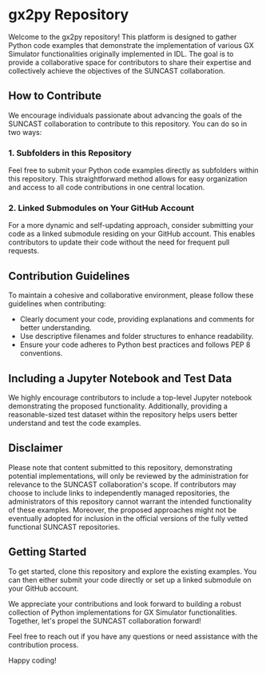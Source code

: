 # gx2py Repository

Welcome to the gx2py repository! This platform is designed to gather Python code examples that demonstrate the implementation of various GX Simulator functionalities originally implemented in IDL. The goal is to provide a collaborative space for contributors to share their expertise and collectively achieve the objectives of the SUNCAST collaboration.

## How to Contribute

We encourage individuals passionate about advancing the goals of the SUNCAST collaboration to contribute to this repository. You can do so in two ways:

### 1. Subfolders in this Repository

Feel free to submit your Python code examples directly as subfolders within this repository. This straightforward method allows for easy organization and access to all code contributions in one central location.

### 2. Linked Submodules on Your GitHub Account

For a more dynamic and self-updating approach, consider submitting your code as a linked submodule residing on your GitHub account. This enables contributors to update their code without the need for frequent pull requests.

## Contribution Guidelines

To maintain a cohesive and collaborative environment, please follow these guidelines when contributing:

- Clearly document your code, providing explanations and comments for better understanding.
- Use descriptive filenames and folder structures to enhance readability.
- Ensure your code adheres to Python best practices and follows PEP 8 conventions.

## Including a Jupyter Notebook and Test Data

We highly encourage contributors to include a top-level Jupyter notebook demonstrating the proposed functionality. Additionally, providing a reasonable-sized test dataset within the repository helps users better understand and test the code examples.

## Disclaimer

Please note that content submitted to this repository, demonstrating potential implementations, will only be reviewed by the administration for relevance to the SUNCAST collaboration's scope. If contributors may choose to include links to independently managed repositories, the administrators of this repository cannot warrant the intended functionality of these examples. Moreover, the proposed approaches might not be eventually adopted for inclusion in the official versions of the fully vetted functional SUNCAST repositories.

## Getting Started

To get started, clone this repository and explore the existing examples. You can then either submit your code directly or set up a linked submodule on your GitHub account.

We appreciate your contributions and look forward to building a robust collection of Python implementations for GX Simulator functionalities. Together, let's propel the SUNCAST collaboration forward!

Feel free to reach out if you have any questions or need assistance with the contribution process.

Happy coding!


